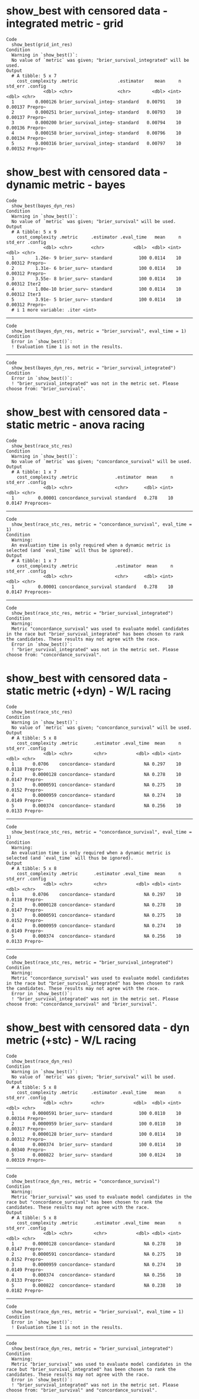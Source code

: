 # show_best with censored data - integrated metric - grid

    Code
      show_best(grid_int_res)
    Condition
      Warning in `show_best()`:
      No value of `metric` was given; "brier_survival_integrated" will be used.
    Output
      # A tibble: 5 x 7
        cost_complexity .metric               .estimator    mean     n std_err .config
                  <dbl> <chr>                 <chr>        <dbl> <int>   <dbl> <chr>  
      1        0.000126 brier_survival_integ~ standard   0.00791    10 0.00137 Prepro~
      2        0.000251 brier_survival_integ~ standard   0.00793    10 0.00137 Prepro~
      3        0.000200 brier_survival_integ~ standard   0.00794    10 0.00136 Prepro~
      4        0.000158 brier_survival_integ~ standard   0.00796    10 0.00134 Prepro~
      5        0.000316 brier_survival_integ~ standard   0.00797    10 0.00152 Prepro~

# show_best with censored data - dynamic metric - bayes

    Code
      show_best(bayes_dyn_res)
    Condition
      Warning in `show_best()`:
      No value of `metric` was given; "brier_survival" will be used.
    Output
      # A tibble: 5 x 9
        cost_complexity .metric     .estimator .eval_time   mean     n std_err .config
                  <dbl> <chr>       <chr>           <dbl>  <dbl> <int>   <dbl> <chr>  
      1        1.26e- 9 brier_surv~ standard          100 0.0114    10 0.00312 Prepro~
      2        1.31e- 6 brier_surv~ standard          100 0.0114    10 0.00312 Prepro~
      3        3.55e- 8 brier_surv~ standard          100 0.0114    10 0.00312 Iter2  
      4        1.00e-10 brier_surv~ standard          100 0.0114    10 0.00312 Iter3  
      5        3.91e- 5 brier_surv~ standard          100 0.0114    10 0.00312 Prepro~
      # i 1 more variable: .iter <int>

---

    Code
      show_best(bayes_dyn_res, metric = "brier_survival", eval_time = 1)
    Condition
      Error in `show_best()`:
      ! Evaluation time 1 is not in the results.

---

    Code
      show_best(bayes_dyn_res, metric = "brier_survival_integrated")
    Condition
      Error in `show_best()`:
      ! "brier_survival_integrated" was not in the metric set. Please choose from: "brier_survival".

# show_best with censored data - static metric - anova racing

    Code
      show_best(race_stc_res)
    Condition
      Warning in `show_best()`:
      No value of `metric` was given; "concordance_survival" will be used.
    Output
      # A tibble: 1 x 7
        cost_complexity .metric              .estimator  mean     n std_err .config   
                  <dbl> <chr>                <chr>      <dbl> <int>   <dbl> <chr>     
      1         0.00001 concordance_survival standard   0.278    10  0.0147 Preproces~

---

    Code
      show_best(race_stc_res, metric = "concordance_survival", eval_time = 1)
    Condition
      Warning:
      An evaluation time is only required when a dynamic metric is selected (and `eval_time` will thus be ignored).
    Output
      # A tibble: 1 x 7
        cost_complexity .metric              .estimator  mean     n std_err .config   
                  <dbl> <chr>                <chr>      <dbl> <int>   <dbl> <chr>     
      1         0.00001 concordance_survival standard   0.278    10  0.0147 Preproces~

---

    Code
      show_best(race_stc_res, metric = "brier_survival_integrated")
    Condition
      Warning:
      Metric "concordance_survival" was used to evaluate model candidates in the race but "brier_survival_integrated" has been chosen to rank the candidates. These results may not agree with the race.
      Error in `show_best()`:
      ! "brier_survival_integrated" was not in the metric set. Please choose from: "concordance_survival".

# show_best with censored data - static metric (+dyn) - W/L racing

    Code
      show_best(race_stc_res)
    Condition
      Warning in `show_best()`:
      No value of `metric` was given; "concordance_survival" will be used.
    Output
      # A tibble: 5 x 8
        cost_complexity .metric      .estimator .eval_time  mean     n std_err .config
                  <dbl> <chr>        <chr>           <dbl> <dbl> <int>   <dbl> <chr>  
      1       0.0706    concordance~ standard           NA 0.297    10  0.0118 Prepro~
      2       0.0000128 concordance~ standard           NA 0.278    10  0.0147 Prepro~
      3       0.0000591 concordance~ standard           NA 0.275    10  0.0152 Prepro~
      4       0.0000959 concordance~ standard           NA 0.274    10  0.0149 Prepro~
      5       0.000374  concordance~ standard           NA 0.256    10  0.0133 Prepro~

---

    Code
      show_best(race_stc_res, metric = "concordance_survival", eval_time = 1)
    Condition
      Warning:
      An evaluation time is only required when a dynamic metric is selected (and `eval_time` will thus be ignored).
    Output
      # A tibble: 5 x 8
        cost_complexity .metric      .estimator .eval_time  mean     n std_err .config
                  <dbl> <chr>        <chr>           <dbl> <dbl> <int>   <dbl> <chr>  
      1       0.0706    concordance~ standard           NA 0.297    10  0.0118 Prepro~
      2       0.0000128 concordance~ standard           NA 0.278    10  0.0147 Prepro~
      3       0.0000591 concordance~ standard           NA 0.275    10  0.0152 Prepro~
      4       0.0000959 concordance~ standard           NA 0.274    10  0.0149 Prepro~
      5       0.000374  concordance~ standard           NA 0.256    10  0.0133 Prepro~

---

    Code
      show_best(race_stc_res, metric = "brier_survival_integrated")
    Condition
      Warning:
      Metric "concordance_survival" was used to evaluate model candidates in the race but "brier_survival_integrated" has been chosen to rank the candidates. These results may not agree with the race.
      Error in `show_best()`:
      ! "brier_survival_integrated" was not in the metric set. Please choose from: "concordance_survival" and "brier_survival".

# show_best with censored data - dyn metric (+stc) - W/L racing

    Code
      show_best(race_dyn_res)
    Condition
      Warning in `show_best()`:
      No value of `metric` was given; "brier_survival" will be used.
    Output
      # A tibble: 5 x 8
        cost_complexity .metric     .estimator .eval_time   mean     n std_err .config
                  <dbl> <chr>       <chr>           <dbl>  <dbl> <int>   <dbl> <chr>  
      1       0.0000591 brier_surv~ standard          100 0.0110    10 0.00314 Prepro~
      2       0.0000959 brier_surv~ standard          100 0.0110    10 0.00317 Prepro~
      3       0.0000128 brier_surv~ standard          100 0.0114    10 0.00312 Prepro~
      4       0.000374  brier_surv~ standard          100 0.0114    10 0.00340 Prepro~
      5       0.000822  brier_surv~ standard          100 0.0124    10 0.00319 Prepro~

---

    Code
      show_best(race_dyn_res, metric = "concordance_survival")
    Condition
      Warning:
      Metric "brier_survival" was used to evaluate model candidates in the race but "concordance_survival" has been chosen to rank the candidates. These results may not agree with the race.
    Output
      # A tibble: 5 x 8
        cost_complexity .metric      .estimator .eval_time  mean     n std_err .config
                  <dbl> <chr>        <chr>           <dbl> <dbl> <int>   <dbl> <chr>  
      1       0.0000128 concordance~ standard           NA 0.278    10  0.0147 Prepro~
      2       0.0000591 concordance~ standard           NA 0.275    10  0.0152 Prepro~
      3       0.0000959 concordance~ standard           NA 0.274    10  0.0149 Prepro~
      4       0.000374  concordance~ standard           NA 0.256    10  0.0133 Prepro~
      5       0.000822  concordance~ standard           NA 0.238    10  0.0182 Prepro~

---

    Code
      show_best(race_dyn_res, metric = "brier_survival", eval_time = 1)
    Condition
      Error in `show_best()`:
      ! Evaluation time 1 is not in the results.

---

    Code
      show_best(race_dyn_res, metric = "brier_survival_integrated")
    Condition
      Warning:
      Metric "brier_survival" was used to evaluate model candidates in the race but "brier_survival_integrated" has been chosen to rank the candidates. These results may not agree with the race.
      Error in `show_best()`:
      ! "brier_survival_integrated" was not in the metric set. Please choose from: "brier_survival" and "concordance_survival".

